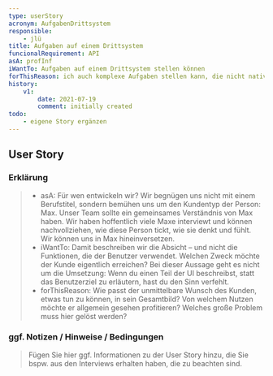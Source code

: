 ```yaml
---
type: userStory
acronym: AufgabenDrittsystem
responsible:
	- jlü
title: Aufgaben auf einem Drittsystem
funcionalRequirement: API
asA: profInf
iWantTo: Aufgaben auf einem Drittsystem stellen können
forThisReason: ich auch komplexe Aufgaben stellen kann, die nicht nativ im DiveKit implementiert sind
history:
	v1:
		date: 2021-07-19
		comment: initially created
todo:
	- eigene Story ergänzen
---
```


## User Story

### Erklärung

> * asA: Für wen entwickeln wir? Wir begnügen uns nicht mit einem Berufstitel, sondern bemühen uns um den Kundentyp der Person: Max. Unser Team sollte ein gemeinsames Verständnis von Max haben. Wir haben hoffentlich viele Maxe interviewt und können nachvollziehen, wie diese Person tickt, wie sie denkt und fühlt. Wir können uns in Max hineinversetzen.
> * iWantTo: Damit beschreiben wir die Absicht – und nicht die Funktionen, die der Benutzer verwendet. Welchen Zweck möchte der Kunde eigentlich erreichen? Bei dieser Aussage geht es nicht um die Umsetzung: Wenn du einen Teil der UI beschreibst, statt das Benutzerziel zu erläutern, hast du den Sinn verfehlt.
> * forThisReason: Wie passt der unmittelbare Wunsch des Kunden, etwas tun zu können, in sein Gesamtbild? Von welchem Nutzen möchte er allgemein gesehen profitieren? Welches große Problem muss hier gelöst werden?


### ggf. Notizen / Hinweise / Bedingungen

> Fügen Sie hier ggf. Informationen zu der User Story hinzu, die Sie bspw. aus den Interviews erhalten haben, die zu beachten sind.
